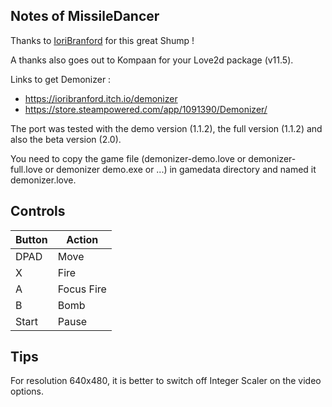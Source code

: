 ## Notes of MissileDancer

Thanks to [IoriBranford](https://ioribranford.itch.io/) for this great Shump !

A thanks also goes out to Kompaan for your Love2d package (v11.5).

Links to get Demonizer :
- https://ioribranford.itch.io/demonizer
- https://store.steampowered.com/app/1091390/Demonizer/

The port was tested with the demo version (1.1.2), the full version (1.1.2) and also the beta version (2.0).

You need to copy the game file (demonizer-demo.love or demonizer-full.love or demonizer demo.exe or ...) in gamedata directory and named it demonizer.love.

## Controls

| Button | Action |
|--|--| 
|DPAD|Move|
|X|Fire|
|A|Focus Fire|
|B|Bomb|
|Start|Pause|

## Tips

For resolution 640x480, it is better to switch off Integer Scaler on the video options.
